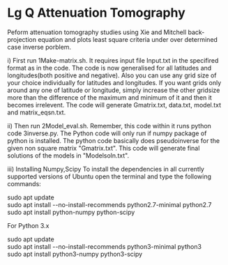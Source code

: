 # Lg Q Attenuation Tomography

Peform attenuation tomography studies using Xie and Mitchell back-projection equation and plots least square criteria under over determined case inverse porblem.

i) First run 1Make-matrix.sh. It requires input file Input.txt in the specifired format as in the code. The code is now generalised for all latitudes and longitudes(both positive and negative). Also you can use any grid size of your choice individually for latitudes and longitudes. If you want grids only around any one of latitude or longitude, simply increase the other gridsize more than the difference of the maximum and minimum of it and then it becomes irrelevent. The code will generate Gmatrix.txt, data.txt, model.txt and matrix_eqsn.txt.

ii) Then run 2Model_eval.sh. Remember, this code within it runs python code 3inverse.py. The Python code will only run if numpy package of python is installed. The python code basically does pseudoinverse for the given non square matrix "Gmatrix.txt". This code will generate final solutions of the models in "Modelsoln.txt". 

iii) Installing Numpy,Scipy
To install the dependencies in all currently supported versions of Ubuntu open the terminal and type the following commands:

sudo apt update  
sudo apt install --no-install-recommends python2.7-minimal python2.7  
sudo apt install python-numpy python-scipy

For Python 3.x

sudo apt update  
sudo apt install --no-install-recommends python3-minimal python3  
sudo apt install python3-numpy python3-scipy
